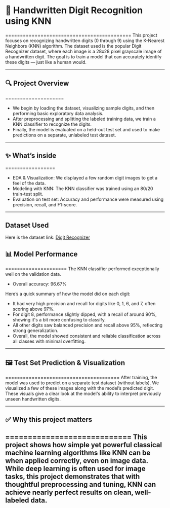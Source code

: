 # 🧠 Handwritten Digit Recognition using KNN
===========================================
This project focuses on recognizing handwritten digits (0 through 9) using the K-Nearest Neighbors (KNN) algorithm.
The dataset used is the popular Digit Recognizer dataset, where each image is a 28x28 pixel grayscale image of a 
handwritten digit. The goal is to train a model that can accurately identify these digits — just like a human would.

----------------------------------------------------------------------------------------------------------------------

## 🔍 Project Overview
====================
- We begin by loading the dataset, visualizing sample digits, and then performing basic exploratory data analysis. 
- After preprocessing and splitting the labeled training data, we train a KNN classifier to recognize the digits. 
- Finally, the model is evaluated on a held-out test set and used to make predictions on a separate, unlabeled test dataset.

---------------------------------------------------------------------------------------------------------------------------

## ✨ What’s inside
=================
- EDA & Visualization: We displayed a few random digit images to get a feel of the data.
-  Modeling with KNN: The KNN classifier was trained using an 80/20 train-test split.
- Evaluation on test set: Accuracy and performance were measured using precision, recall, and F1-score.

---------------------------------------------------------------------------------------------------------------------------

## Dataset Used

Here is the dataset link:
[Digit Recognizer](https://www.kaggle.com/c/digit-recognizer)

## 📊 Model Performance
=====================
The KNN classifier performed exceptionally well on the validation data.
- Overall accuracy: 96.67%

Here’s a quick summary of how the model did on each digit:
- It had very high precision and recall for digits like 0, 1, 6, and 7, often scoring above 97%.
-  For digit 8, performance slightly dipped, with a recall of around 90%, showing it's a bit more confusing to classify.
- All other digits saw balanced precision and recall above 95%, reflecting strong generalization.
- Overall, the model showed consistent and reliable classification across all classes with minimal overfitting.

---------------------------------------------------------------------------------------------------------------------------

## 🖼️ Test Set Prediction & Visualization
=======================================
After training, the model was used to predict on a separate test dataset (without labels). We visualized a few of these
images along with the model’s predicted digit. These visuals give a clear look at the model's ability to interpret previously
unseen handwritten digits.

-----------------------------------------------------------------------------------------------------------------------------

## ✅ Why this project matters
============================
This project shows how simple yet powerful classical machine learning algorithms like KNN can be when applied correctly,
even on image data. While deep learning is often used for image tasks, this project demonstrates that with thoughtful 
preprocessing and tuning, KNN can achieve nearly perfect results on clean, well-labeled data.
------------------------------------------------------------------------------------------------------------------------------


